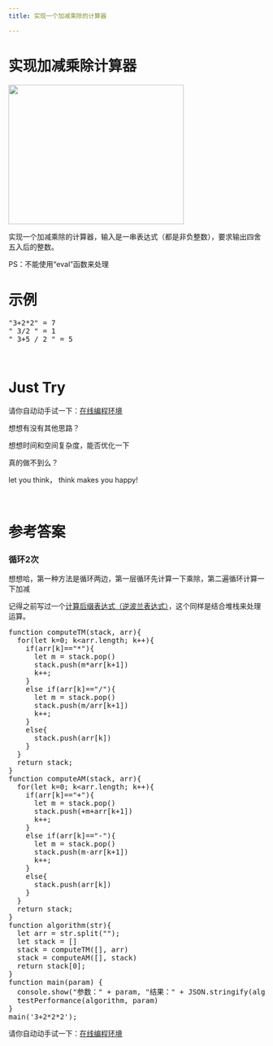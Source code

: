 ```yaml
---
title: 实现一个加减乘除的计算器

---
```

# 实现加减乘除计算器

<p id="lytqWyT">
  <img loading="lazy" class="alignnone  wp-image-5509 shadow" src="https://haomou.oss-cn-beijing.aliyuncs.com/upload/2019/12/img_5e05d03fe63d9.png?x-oss-process=image/quality,q_10/resize,m_lfit,w_200" data-src="https://haomou.oss-cn-beijing.aliyuncs.com/upload/2019/12/img_5e05d03fe63d9.png?x-oss-process=image/format,webp" alt="" width="345" height="274" srcset="https://haomou.oss-cn-beijing.aliyuncs.com/upload/2019/12/img_5e05d03fe63d9.png?x-oss-process=image/format,webp 626w, https://haomou.oss-cn-beijing.aliyuncs.com/upload/2019/12/img_5e05d03fe63d9.png?x-oss-process=image/quality,q_50/resize,m_fill,w_300,h_239/format,webp 300w" sizes="(max-width: 345px) 100vw, 345px" />
</p>

实现一个加减乘除的计算器，输入是一串表达式（都是非负整数），要求输出四舍五入后的整数。

PS：不能使用“eval”函数来处理

# 示例

<pre class="EnlighterJSRAW" data-enlighter-language="null">"3+2*2" = 7
" 3/2 " = 1
" 3+5 / 2 " = 5</pre>

&nbsp;

# Just Try

请你自动动手试一下：[在线编程环境][1]

想想有没有其他思路？

想想时间和空间复杂度，能否优化一下

真的做不到么？

let you think， think makes you happy!

&nbsp;

# 参考答案

### 循环2次

想想哈，第一种方法是循环两边，第一层循环先计算一下乘除，第二遍循环计算一下加减

记得之前写过一个[计算后缀表达式（逆波兰表达式）][2]，这个同样是结合堆栈来处理运算。

<pre class="EnlighterJSRAW" data-enlighter-language="null">function computeTM(stack, arr){
  for(let k=0; k&lt;arr.length; k++){
    if(arr[k]=="*"){
      let m = stack.pop()
      stack.push(m*arr[k+1])
      k++;
    }
    else if(arr[k]=="/"){
      let m = stack.pop()
      stack.push(m/arr[k+1])
      k++;
    }
    else{
      stack.push(arr[k])
    }
  }
  return stack;
}
function computeAM(stack, arr){
  for(let k=0; k&lt;arr.length; k++){
    if(arr[k]=="+"){
      let m = stack.pop()
      stack.push(+m+arr[k+1])
      k++;
    }
    else if(arr[k]=="-"){
      let m = stack.pop()
      stack.push(m-arr[k+1])
      k++;
    }
    else{
      stack.push(arr[k])
    }
  }
  return stack;
}
function algorithm(str){
  let arr = str.split("");
  let stack = []
  stack = computeTM([], arr)
  stack = computeAM([], stack)
  return stack[0];
}
function main(param) {
  console.show("参数：" + param, "结果：" + JSON.stringify(algorithm(param)))
  testPerformance(algorithm, param)
}
main('3+2*2*2');</pre>

请你自动动手试一下：[在线编程环境][3]

&nbsp;

 [1]: https://www.f2e123.com/code?code=algorithm&pid=4317
 [2]: https://www.f2e123.com/algorithm/4293.html
 [3]: https://www.f2e123.com/code?code=algorithm&pid=4293
